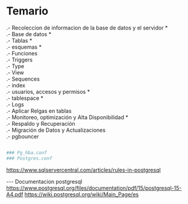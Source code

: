 
# Temario


.- Recoleccion de informacion de la base de datos y el servidor * <br>
.- Base de datos *<br>
.- Tablas *<br>
.- esquemas *<br>
.- Funciones <br>
.- Triggers <br>
.- Type<br>
.- View <br>
.- Sequences <br>
.- index <br>
.- usuarios, accesos y  permisos * <br>
.- tablespace *<br>
.- Logs<br>
.- Aplicar Relgas en tablas <br>
.- Monitoreo, optimización y Alta Disponibilidad * <br>
.- Respaldo y Recuperación <br>
.- Migración de Datos y Actualizaciones<br>
.- pgbouncer

```sh

### Pg_hba.conf
### Postgres.conf

```

https://www.sqlservercentral.com/articles/rules-in-postgresql

--- Documentacion postgresql 
https://www.postgresql.org/files/documentation/pdf/15/postgresql-15-A4.pdf
https://wiki.postgresql.org/wiki/Main_Page/es

